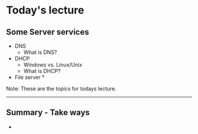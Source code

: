 <!-- Start -->
# Today's lecture <!-- {_style="font-size:140%"} -->
## Some Server services<!-- {_style="font-size:110%"} -->
* DNS <!-- {_class="fragment"} -->
  * What is DNS?
* DHCP<!-- {_class="fragment"} -->
  * Windows vs. Linux/Unix
  * What is DHCP?
* File server<!-- {_class="fragment"} -->
  * 

<!-- {_style="font-size: 70%"} -->

Note:
These are the topics for todays lecture.


---
## Summary - Take ways
*
